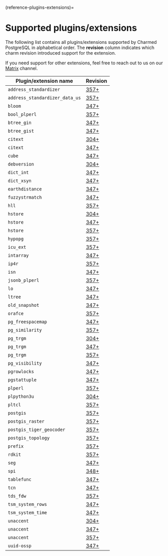 (reference-plugins-extensions)=


# Supported plugins/extensions

The following list contains all plugins/extensions supported by Charmed PostgreSQL in alphabetical order. The **revision** column indicates which charm revision introduced support for the extension.

If you need support for other extensions, feel free to reach out to us on our [Matrix](https://matrix.to/#/#charmhub-data-platform:ubuntu.com) channel.

| Plugin/extension name          | Revision                                                                     |
|--------------------------------|------------------------------------------------------------------------------|
| `address_standardizer`         | [357+](https://github.com/canonical/postgresql-operator/releases/tag/rev357) |
| `address_standardizer_data_us` | [357+](https://github.com/canonical/postgresql-operator/releases/tag/rev357) |
| `bloom`                        | [347+](https://github.com/canonical/postgresql-operator/releases/tag/rev347) |
| `bool_plperl`                  | [357+](https://github.com/canonical/postgresql-operator/releases/tag/rev357) |
| `btree_gin`                    | [347+](https://github.com/canonical/postgresql-operator/releases/tag/rev347) |
| `btree_gist`                   | [347+](https://github.com/canonical/postgresql-operator/releases/tag/rev347) |
| `citext`                       | [304+](https://github.com/canonical/postgresql-operator/releases/tag/rev304) |
| `citext`                       | [347+](https://github.com/canonical/postgresql-operator/releases/tag/rev347) |
| `cube`                         | [347+](https://github.com/canonical/postgresql-operator/releases/tag/rev347) |
| `debversion`                   | [304+](https://github.com/canonical/postgresql-operator/releases/tag/rev304) |
| `dict_int`                     | [347+](https://github.com/canonical/postgresql-operator/releases/tag/rev347) |
| `dict_xsyn`                    | [347+](https://github.com/canonical/postgresql-operator/releases/tag/rev347) |
| `earthdistance`                | [347+](https://github.com/canonical/postgresql-operator/releases/tag/rev347) |
| `fuzzystrmatch`                | [347+](https://github.com/canonical/postgresql-operator/releases/tag/rev347) |
| `hll`                          | [357+](https://github.com/canonical/postgresql-operator/releases/tag/rev357) |
| `hstore`                       | [304+](https://github.com/canonical/postgresql-operator/releases/tag/rev304) |
| `hstore`                       | [347+](https://github.com/canonical/postgresql-operator/releases/tag/rev347) |
| `hstore`                       | [357+](https://github.com/canonical/postgresql-operator/releases/tag/rev357) |
| `hypopg`                       | [357+](https://github.com/canonical/postgresql-operator/releases/tag/rev357) |
| `icu_ext`                      | [357+](https://github.com/canonical/postgresql-operator/releases/tag/rev357) |
| `intarray`                     | [347+](https://github.com/canonical/postgresql-operator/releases/tag/rev347) |
| `ip4r`                         | [357+](https://github.com/canonical/postgresql-operator/releases/tag/rev357) |
| `isn`                          | [347+](https://github.com/canonical/postgresql-operator/releases/tag/rev347) |
| `jsonb_plperl`                 | [357+](https://github.com/canonical/postgresql-operator/releases/tag/rev357) |
| `lo`                           | [347+](https://github.com/canonical/postgresql-operator/releases/tag/rev347) |
| `ltree`                        | [347+](https://github.com/canonical/postgresql-operator/releases/tag/rev347) |
| `old_snapshot`                 | [347+](https://github.com/canonical/postgresql-operator/releases/tag/rev347) |
| `orafce`                       | [357+](https://github.com/canonical/postgresql-operator/releases/tag/rev357) |
| `pg_freespacemap`              | [347+](https://github.com/canonical/postgresql-operator/releases/tag/rev347) |
| `pg_similarity`                | [357+](https://github.com/canonical/postgresql-operator/releases/tag/rev357) |
| `pg_trgm`                      | [304+](https://github.com/canonical/postgresql-operator/releases/tag/rev304) |
| `pg_trgm`                      | [347+](https://github.com/canonical/postgresql-operator/releases/tag/rev347) |
| `pg_trgm`                      | [357+](https://github.com/canonical/postgresql-operator/releases/tag/rev357) |
| `pg_visibility`                | [347+](https://github.com/canonical/postgresql-operator/releases/tag/rev347) |
| `pgrowlocks`                   | [347+](https://github.com/canonical/postgresql-operator/releases/tag/rev347) |
| `pgstattuple`                  | [347+](https://github.com/canonical/postgresql-operator/releases/tag/rev347) |
| `plperl`                       | [357+](https://github.com/canonical/postgresql-operator/releases/tag/rev357) |
| `plpython3u`                   | [304+](https://github.com/canonical/postgresql-operator/releases/tag/rev304) |
| `pltcl`                        | [357+](https://github.com/canonical/postgresql-operator/releases/tag/rev357) |
| `postgis`                      | [357+](https://github.com/canonical/postgresql-operator/releases/tag/rev357) |
| `postgis_raster`               | [357+](https://github.com/canonical/postgresql-operator/releases/tag/rev357) |
| `postgis_tiger_geocoder`       | [357+](https://github.com/canonical/postgresql-operator/releases/tag/rev357) |
| `postgis_topology`             | [357+](https://github.com/canonical/postgresql-operator/releases/tag/rev357) |
| `prefix`                       | [357+](https://github.com/canonical/postgresql-operator/releases/tag/rev357) |
| `rdkit`                        | [357+](https://github.com/canonical/postgresql-operator/releases/tag/rev357) |
| `seg`                          | [347+](https://github.com/canonical/postgresql-operator/releases/tag/rev347) |
| `spi`                          | [348+](https://github.com/canonical/postgresql-operator/releases/tag/rev348) |
| `tablefunc`                    | [347+](https://github.com/canonical/postgresql-operator/releases/tag/rev347) |
| `tcn`                          | [347+](https://github.com/canonical/postgresql-operator/releases/tag/rev347) |
| `tds_fdw`                      | [357+](https://github.com/canonical/postgresql-operator/releases/tag/rev357) |
| `tsm_system_rows`              | [347+](https://github.com/canonical/postgresql-operator/releases/tag/rev347) |
| `tsm_system_time`              | [347+](https://github.com/canonical/postgresql-operator/releases/tag/rev347) |
| `unaccent`                     | [304+](https://github.com/canonical/postgresql-operator/releases/tag/rev304) |
| `unaccent`                     | [347+](https://github.com/canonical/postgresql-operator/releases/tag/rev347) |
| `unaccent`                     | [357+](https://github.com/canonical/postgresql-operator/releases/tag/rev357) |
| `uuid-ossp`                    | [347+](https://github.com/canonical/postgresql-operator/releases/tag/rev347) |


